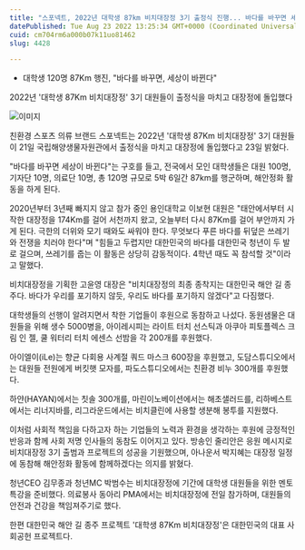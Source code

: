```yaml
---
title: "스포넥트, 2022년 대학생 87km 비치대장정 3기 출정식 진행... 바다를 바꾸면 세상이 바뀐다"
datePublished: Tue Aug 23 2022 13:25:34 GMT+0000 (Coordinated Universal Time)
cuid: cm704rm6a000b07k11uo81462
slug: 4428

---
```



- 대학생 120명 87Km 행진, "바다를 바꾸면, 세상이 바뀐다"

2022년 '대학생 87Km 비치대장정' 3기 대원들이 출정식을 마치고 대장정에 돌입했다

![이미지](https://cdn.hashnode.com/res/hashnode/image/upload/v1739257091193/6a1e7023-6e0d-4454-9809-e3a82d58ed68.jpeg)

친환경 스포츠 의류 브랜드 스포넥트는 2022년 '대학생 87Km 비치대장정' 3기 대원들이 21일 국립해양생물자원관에서 출정식을 마치고 대장정에 돌입했다고 23일 밝혔다.

"바다를 바꾸면 세상이 바뀐다"는 구호를 들고, 전국에서 모인 대학생들은 대원 100명, 기자단 10명, 의료단 10명, 총 120명 규모로 5박 6일간 87km를 행군하며, 해안정화 활동을 하게 된다.

2020년부터 3년째 빠지지 않고 참가 중인 용인대학교 이보현 대원은 "태안에서부터 시작한 대장정을 174Km를 걸어 서천까지 왔고, 오늘부터 다시 87Km를 걸어 부안까지 가게 된다. 극한의 더위와 모기 때와도 싸워야 한다. 무엇보다 푸른 바다를 뒤덮은 쓰레기와 전쟁을 치러야 한다"며 "힘들고 두렵지만 대한민국의 바다를 대한민국 청년이 두 발로 걸으며, 쓰레기를 줍는 이 활동은 상당히 감동적이다. 4학년 때도 꼭 참석할 것"이라고 말했다.

비치대장정을 기획한 고윤영 대장은 "비치대장정의 최종 종착지는 대한민국 해안 길 종주다. 바다가 우리를 포기하지 않듯, 우리도 바다를 포기하지 않겠다"고 다짐했다.

대학생들의 선행이 알려지면서 착한 기업들이 후원으로 동참하고 나섰다. 동원샘물은 대원들을 위해 생수 5000병을, 아이레시피는 라이트 터치 선스틱과 아쿠아 피토플렉스 크림 인 젤, 쿨 워터리 터치 에센스 선밤을 각 200개를 후원했다.

아이엘이(iLe)는 향균 다회용 사계절 쿼드 마스크 600장을 후원했고, 도담스튜디오에서는 대원들 전원에게 버킷햇 모자를, 파도스튜디오에서는 친환경 비누 300개를 후원했다.

하얀(HAYAN)에서는 칫솔 300개를, 마린이노베이션에서는 해초샐러드를, 리하베스트에서는 리너지바를, 리그라운드에서는 비치클린에 사용할 생분해 봉투를 지원했다.

이처럼 사회적 책임을 다하고자 하는 기업들의 노력과 환경을 생각하는 후원에 긍정적인 반응과 함께 사회 저명 인사들의 동참도 이어지고 있다. 방송인 줄리안은 응원 메시지로 비치대장정 3기 출범과 프로젝트의 성공을 기원했으며, 아나운서 박지혜는 대장정 일정에 동참해 해안정화 활동에 함께하겠다는 의지를 밝혔다.

청년CEO 김무종과 청년MC 박범수는 비치대장정에 기간에 대학생 대원들을 위한 멘토 특강을 준비했다. 의료봉사 동아리 PMA에서는 비치대장정에 전일 참가하며, 대원들의 안전과 건강을 책임져주기로 했다.

한편 대한민국 해안 길 종주 프로젝트 '대학생 87Km 비치대장정'은 대한민국의 대표 사회공헌 프로젝트다.